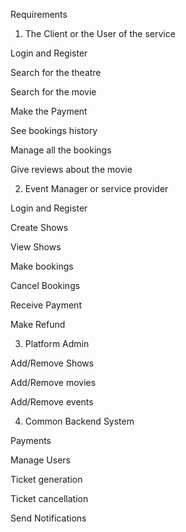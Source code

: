 Requirements
1. The Client or the User of the service 

Login and Register

Search for the theatre

Search for the movie

Make the Payment

See bookings history

Manage all the bookings

Give reviews about the movie


2. Event Manager or service provider

Login and Register

Create Shows

View Shows

Make bookings

Cancel Bookings

Receive Payment

Make Refund

3. Platform Admin 

Add/Remove Shows

Add/Remove movies

Add/Remove events

4. Common Backend System

Payments

Manage Users

Ticket generation

Ticket cancellation

Send Notifications

